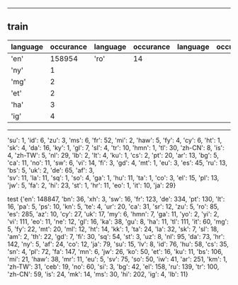 
****
## train

|language|occurance|language|occurance|language|occurance|language|occurance|   
|--------|---------|--------|---------|--------|---------|--------|---------|
|'en'    | 158954  |'ro'    | 14  |   
|'ny'    |      1  |   
|'mg'    |      2  |   
|'et'    |      2  |
|'ha'    |      3  |
|'ig'    |      4  |

****





'su': 1, 
'id': 6, 
'zu': 3, 
'ms': 6, 
'fr': 52, 
'mi': 2, 
'haw': 5, 
'fy': 4, 
'cy': 6, 
'ht': 1, 
'sk': 4, 
'da': 16, 
'ky': 1, 
'gl': 7, 
'sl': 4, 
'tr': 10, 
'hmn': 1, 
'tl': 30, 
'zh-CN': 8, 
'is': 4, 
'zh-TW': 5, 
'nl': 29, 
'lb': 2, 
'lt': 4, 
'ku': 1, 
'cs': 2, 
'pt': 20, 
'ar': 13, 
'bg': 5, 
'ca': 11, 
'no': 11, 
'sw': 6, 
'vi': 14, 
'fi': 3, 
'gd': 4, 
'mt': 1, 
'eu': 3, 
'es': 45, 
'ru': 13, 
'bs': 5, 
'uk': 2, 
'de': 65, 
'af': 3,  
'sv': 11, 
'la': 11, 
'sq': 1, 
'so': 4, 
'ga': 1, 
'hu': 11, 
'ta': 1, 
'co': 3, 
'el': 15, 
'pl': 13, 
'jw': 5, 
'fa': 2, 
'hi': 23, 
'st': 1, 
'hr': 11, 
'eo': 1, 
'it': 10, 
'ja': 29}

test
{'en': 148847, 
'bn': 36, 
'xh': 3, 
'sw': 16, 
'fr': 123, 
'de': 334, 
'pt': 130, 
'lt': 16, 
'pa': 5, 
'ps': 10, 
'kn': 5, 
'te': 4, 
'ur': 20, 
'ca': 31, 
'sr': 12, 
'zu': 5, 
'ro': 85, 
'es': 285, 
'az': 10, 
'cy': 27, 
'uk': 17, 
'my': 6, 
'hmn': 7, 
'ga': 11, 
'yo': 2, 
'yi': 2, 
'vi': 111, 
'eo': 11, 
'ne': 12, 
'gl': 16, 
'ka': 38, 
'gu': 8, 
'ha': 11, 
'tl': 111, 
'it': 60, 
'mg': 5, 
'fy': 22, 
'mt': 20, 
'ml': 12, 
'ht': 14, 
'kk': 1, 
'ta': 24, 
'la': 32, 
'sk': 7, 
'sl': 18, 
'am': 2, 
'th': 22, 
'gd': 7, 
'fi': 30, 
'sq': 54, 
'st': 3, 
'uz': 8, 
'nl': 95, 
'da': 73, 
'hr': 142, 
'ny': 5, 
'af': 24, 
'co': 12, 
'ja': 79, 
'su': 15, 
'lv': 8, 
'id': 76, 
'hu': 58, 
'cs': 35,
'sn': 4, 
'pl': 72, 
'fa': 147, 
'mn': 6, 
'jw': 26, 
'ko': 50, 
'et': 16,
'ku': 11, 
'bs': 106, 
'mi': 21, 
'haw': 38, 
'mr': 11, 
'eu': 5, 
'sv': 75, 
'so': 50,
 'iw': 41, 
 'ar': 251, 
'km': 1, 
'zh-TW': 31, 
'ceb': 19, 
'no': 60, 
'si': 3, 
'bg': 42, 
'el': 158, 
'ru': 139, 
'tr': 100, 
'zh-CN': 59, 
'is': 24, 
'mk': 14, 
'ms': 30, 
'hi': 202, 
'ig': 4, 
'lb': 11}
